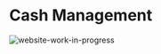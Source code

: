 # Cash Management 

![website-work-in-progress](https://user-images.githubusercontent.com/81968767/138723063-952392ad-807d-4f0a-9ca5-4ed9556eb173.png)
